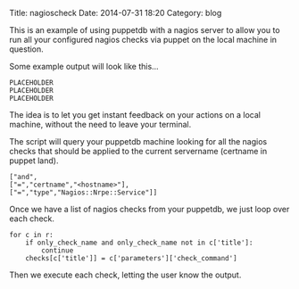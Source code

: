 Title: nagioscheck
Date: 2014-07-31 18:20
Category: blog

This is an example of using puppetdb with a nagios server to allow you to run all
your configured nagios checks via puppet on the local machine in question.

Some example output will look like this...

    PLACEHOLDER
    PLACEHOLDER
    PLACEHOLDER

The idea is to let you get instant feedback on your actions on a local machine,
without the need to leave your terminal.

The script will query your puppetdb machine looking for all the nagios checks that
should be applied to the current servername (certname in puppet land).

    ["and",
	["=","certname","<hostname>"],
	["=","type","Nagios::Nrpe::Service"]]


Once we have a list of nagios checks from your puppetdb, we just loop over each check.

    for c in r:
	    if only_check_name and only_check_name not in c['title']:
		    continue
        checks[c['title']] = c['parameters']['check_command']

Then we execute each check, letting the user know the output.
